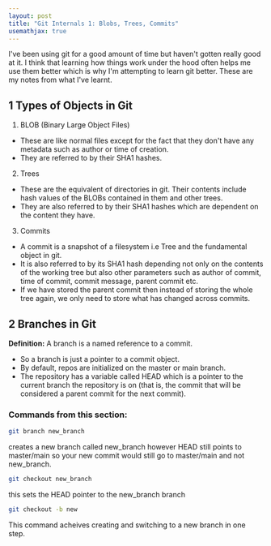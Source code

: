 ```yaml
---
layout: post
title: "Git Internals 1: Blobs, Trees, Commits"
usemathjax: true
---
```


I've been using git for a good amount of time but haven't gotten really good at it.
I think that learning how things work under the hood often helps me use them better which is why I'm attempting to learn git better. 
These are my notes from what I've learnt. 

## 1 Types of Objects in Git

1. BLOB (Binary Large Object Files)
- These are like normal files except for the fact that they don't have any metadata such as author or time of creation. 
- They are referred to by their SHA1 hashes. 

2. Trees 
- These are the equivalent of directories in git. Their contents include hash values of the BLOBs contained in them and other trees.
- They are also referred to by their SHA1 hashes which are dependent on the content they have. 

3. Commits
- A commit is a snapshot of a filesystem i.e Tree and the fundamental object in git. 
- It is also referred to by its SHA1 hash depending not only on the contents of the working tree but also other parameters such as author of commit, time of commit, commit message, parent commit etc. 
- If we have stored the parent commit then instead of storing the whole tree again, we only need to store what has changed across commits. 


## 2 Branches in Git

**Definition:** A branch is a named reference to a commit. 

- So a branch is just a pointer to a commit object. 
- By default, repos are initialized on the master or main branch. 
- The repository has a variable called HEAD which is a pointer to the current branch the repository is on (that is, the commit that will be considered a parent commit for the next commit).
### Commands from this section:
```bash
git branch new_branch
```
creates a new branch called new_branch however HEAD still points to master/main so your new commit would still go to master/main and not new_branch.
```bash
git checkout new_branch
```
this sets the HEAD pointer to the new_branch branch
```bash
git checkout -b new
```
This command acheives creating and switching to a new branch in one step.
